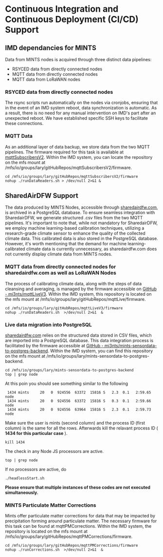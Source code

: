 

# Continuous Integration and Continuous Deployment (CI/CD) Support


## IMD dependancies for MINTS 
Data from MINTS nodes is acquired through three distinct data pipelines: 
- RSYCED data from directly connected nodes
- MQTT data from directly connected nodes
- MQTT data from LoRaWAN nodes



### RSYCED data from directly connected nodes
The rsync scripts run automatically on the nodes via cronjobs, ensuring that in the event of an IMD system reboot, data synchronization is automatic. As a result, there is no need for any manual intervention on IMD's part after an unexpected reboot. We have established specific SSH keys to facilitate these connections.


### MQTT Data 

As an additional layer of data backup, we store data from the two MQTT pipelines. The firmware required for this task is available at [mqttSubscribersV2](https://github.com/mi3nts/mqttSubscribersV2). Within the IMD system, you can locate the repository on the mfs mount at /mfs/io/groups/lary/gitHubRepos/mqttSubscribersV2/firmware.

```
cd /mfs/io/groups/lary/gitHubRepos/mqttSubscribersV2/firmware
nohup ./runDataReaders.sh > /dev/null 2>&1 &
```

## SharedAirDFW Support 
The data produced by MINTS Nodes, accessible through [sharedairdfw.com](https://www.sharedairdfw.com/), is archived in a PostgreSQL database. To ensure seamless integration with SharedairDFW, we generate structured .csv files from the two MQTT pipelines. It's important to note that, while not mandatory for SharedairDFW, we employ machine learning-based calibration techniques, utilizing a research-grade climate sensor to enhance the quality of the collected climate data. This calibrated data is also stored in the PostgreSQL database. However, it's worth mentioning that the demand for machine learning-calibrated climate data is currently unnecessary, as sharedairdfw.com does not currently display climate data from MINTS nodes.

### MQTT data from directly connected nodes for sharedairdfw.com as well as LoRaWAN Nodes
The process of calibrating climate data, along with the steps of data cleansing and averaging, is managed by the firmware accessible on [GitHub - mi3nts/mqttLiveV3](https://github.com/mi3nts/mqttLiveV3). Within the IMD system, this repository is located on the mfs mount at /mfs/io/groups/lary/gitHubRepos/mqttLive/firmware.
```
cd /mfs/io/groups/lary/gitHubRepos/mqttLiveV3/firmware
nohup ./runDataReaders.sh  >/dev/null 2>&1  &
```

### Live data migration into PostgreSQL
[sharedairdfw.com](https://www.sharedairdfw.com/) relies on the structured data stored in CSV files, which are imported into a PostgreSQL database. This data integration process is facilitated by the firmware accessible at [GitHub - mi3nts/mints-sensordata-to-postgres-backend](https://github.com/mi3nts/mints-sensordata-to-postgres-backend). Within the IMD system, you can find this repository on the mfs mount at /mfs/io/groups/lary/mints-sensordata-to-postgres-backend.
```
cd /mfs/io/groups/lary/mints-sensordata-to-postgres-backend
top | grep node
```
At this poin you should see something similar to the following 
```
 1434 mints     20   0  924556  63372  15816 S   2.3  0.1   2:59.65 node                                                                                                                                                                         
 1434 mints     20   0  924556  63372  15816 S   0.3  0.1   2:59.66 node                                                                                                                                                                         
 1434 mints     20   0  924556  63964  15816 S   2.3  0.1   2:59.73 node       
```

Make sure the user is mints (second column) and the process ID (first column) is the same for all the rows. Afterwards kill the relavant process ID ( **1434 for this particular case** ).
```
kill 1434
```

The check in any Node JS processors are active.

```
top | grep node
```

If no processors are active, do 
```
./headlessStart.sh
```

**Please ensure that multiple instances of these codes are not executed simultaneously.**

### MINTS Particulate Matter Corrections 
Mints offer particulate matter corrections for data that may be impacted by precipitation forming around particulate matter. The necessary firmware for this task can be found at mqttPMCorrections. Within the IMD system, the repository is located on the mfs mount at /mfs/io/groups/lary/gitHubRepos/mqttPMCorrections/firmware.

```
cd /mfs/io/groups/lary/gitHubRepos/mqttPMCorrections/firmware
nohup ./runCorrections.sh  >/dev/null 2>&1  &
```




